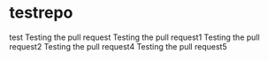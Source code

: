 # testrepo
test
Testing the pull request
Testing the pull request1
Testing the pull request2
Testing the pull request4
Testing the pull request5

